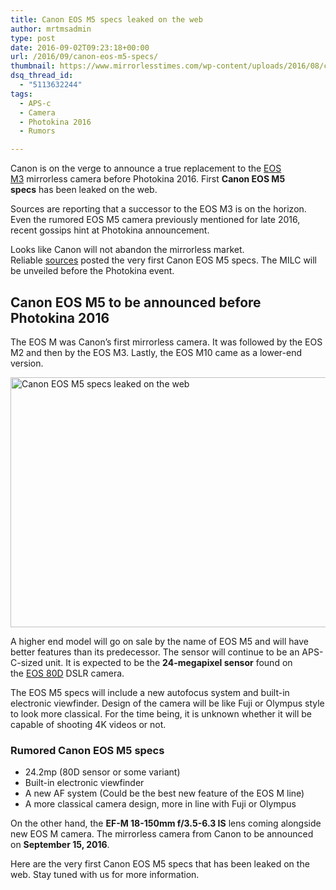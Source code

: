 ```yaml
---
title: Canon EOS M5 specs leaked on the web
author: mrtmsadmin
type: post
date: 2016-09-02T09:23:18+00:00
url: /2016/09/canon-eos-m5-specs/
thumbnail: https://www.mirrorlesstimes.com/wp-content/uploads/2016/08/canon-eos-m5-rumors-e1471944625711.jpg
dsq_thread_id:
  - "5113632244"
tags:
  - APS-c
  - Camera
  - Photokina 2016
  - Rumors

---
```

Canon is on the verge to announce a true replacement to the <a href="http://amzn.to/2bdHyhd" target="_blank" rel="“nofollow”">EOS M3</a> mirrorless camera before Photokina 2016. First **Canon EOS M5 specs** has been leaked on the web.

Sources are reporting that a successor to the EOS M3 is on the horizon. Even the rumored EOS M5 camera previously mentioned for late 2016, recent gossips hint at Photokina announcement.

Looks like Canon will not abandon the mirrorless market. Reliable <a href="http://www.canonrumors.com/canon-eos-m5-coming-before-photokina-cr3/" target="_blank" rel="“nofollow”">sources</a> posted the very first Canon EOS M5 specs. The MILC will be unveiled before the Photokina event.<!--more-->

## Canon EOS M5 to be announced before Photokina 2016

The EOS M was Canon’s first mirrorless camera. It was followed by the EOS M2 and then by the EOS M3. Lastly, the EOS M10 came as a lower-end version.

<img class="alignnone wp-image-529 size-full" title="Canon EOS M5 specs leaked on the web" src="https://i1.wp.com/www.mirrorlesstimes.com/wp-content/uploads/2016/09/first-canon-eos-m5-specs.jpg?resize=600%2C400&#038;ssl=1" alt="Canon EOS M5 specs leaked on the web" width="600" height="400" srcset="https://i1.wp.com/www.mirrorlesstimes.com/wp-content/uploads/2016/09/first-canon-eos-m5-specs.jpg?w=900&ssl=1 900w, https://i1.wp.com/www.mirrorlesstimes.com/wp-content/uploads/2016/09/first-canon-eos-m5-specs.jpg?resize=300%2C200&ssl=1 300w, https://i1.wp.com/www.mirrorlesstimes.com/wp-content/uploads/2016/09/first-canon-eos-m5-specs.jpg?resize=768%2C512&ssl=1 768w" sizes="(max-width: 600px) 100vw, 600px" data-recalc-dims="1" /> 

A higher end model will go on sale by the name of EOS M5 and will have better features than its predecessor. The sensor will continue to be an APS-C-sized unit. It is expected to be the **24-megapixel sensor** found on the [EOS 80D][1] DSLR camera.

The EOS M5 specs will include a new autofocus system and built-in electronic viewfinder. Design of the camera will be like Fuji or Olympus style to look more classical. For the time being, it is unknown whether it will be capable of shooting 4K videos or not.

### Rumored Canon EOS M5 specs

  * 24.2mp (80D sensor or some variant)
  * Built-in electronic viewfinder
  * A new AF system (Could be the best new feature of the EOS M line)
  * A more classical camera design, more in line with Fuji or Olympus

On the other hand, the **EF-M 18-150mm f/3.5-6.3 IS** lens coming alongside new EOS M camera. The mirrorless camera from Canon to be announced on **September 15, 2016**.

Here are the very first Canon EOS M5 specs that has been leaked on the web. Stay tuned with us for more information.

 [1]: http://www.dailycameranews.com/2016/02/canon-eos-80d/